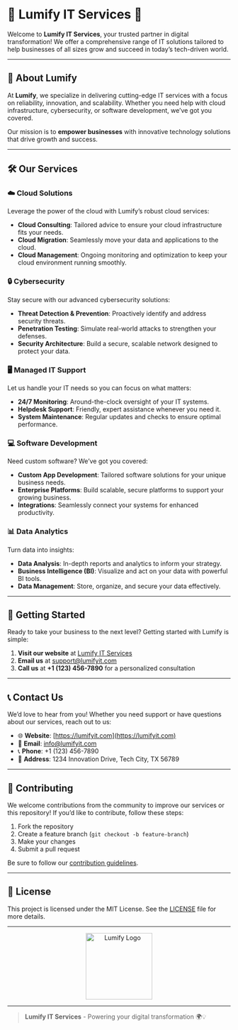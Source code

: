# 🌟 Lumify IT Services 🌟

Welcome to **Lumify IT Services**, your trusted partner in digital transformation! We offer a comprehensive range of IT solutions tailored to help businesses of all sizes grow and succeed in today’s tech-driven world.

---

## 🚀 About Lumify

At **Lumify**, we specialize in delivering cutting-edge IT services with a focus on reliability, innovation, and scalability. Whether you need help with cloud infrastructure, cybersecurity, or software development, we’ve got you covered.

Our mission is to **empower businesses** with innovative technology solutions that drive growth and success.

---

## 🛠️ Our Services

### ☁️ Cloud Solutions
Leverage the power of the cloud with Lumify’s robust cloud services:
- **Cloud Consulting**: Tailored advice to ensure your cloud infrastructure fits your needs.
- **Cloud Migration**: Seamlessly move your data and applications to the cloud.
- **Cloud Management**: Ongoing monitoring and optimization to keep your cloud environment running smoothly.

### 🔒 Cybersecurity
Stay secure with our advanced cybersecurity solutions:
- **Threat Detection & Prevention**: Proactively identify and address security threats.
- **Penetration Testing**: Simulate real-world attacks to strengthen your defenses.
- **Security Architecture**: Build a secure, scalable network designed to protect your data.

### 🖥️ Managed IT Support
Let us handle your IT needs so you can focus on what matters:
- **24/7 Monitoring**: Around-the-clock oversight of your IT systems.
- **Helpdesk Support**: Friendly, expert assistance whenever you need it.
- **System Maintenance**: Regular updates and checks to ensure optimal performance.

### 💻 Software Development
Need custom software? We’ve got you covered:
- **Custom App Development**: Tailored software solutions for your unique business needs.
- **Enterprise Platforms**: Build scalable, secure platforms to support your growing business.
- **Integrations**: Seamlessly connect your systems for enhanced productivity.

### 📊 Data Analytics
Turn data into insights:
- **Data Analysis**: In-depth reports and analytics to inform your strategy.
- **Business Intelligence (BI)**: Visualize and act on your data with powerful BI tools.
- **Data Management**: Store, organize, and secure your data effectively.

---

## 🏁 Getting Started

Ready to take your business to the next level? Getting started with Lumify is simple:

1. **Visit our website** at [Lumify IT Services](https://lumifyit.com)
2. **Email us** at [support@lumifyit.com](mailto:support@lumifyit.com)
3. **Call us** at **+1 (123) 456-7890** for a personalized consultation

---

## 📞 Contact Us

We’d love to hear from you! Whether you need support or have questions about our services, reach out to us:

- 🌐 **Website**: [https://lumifyit.com](https://lumifyit.com)
- 📧 **Email**: [info@lumifyit.com](mailto:info@lumifyit.com)
- 📞 **Phone**: +1 (123) 456-7890
- 🏢 **Address**: 1234 Innovation Drive, Tech City, TX 56789

---

## 🤝 Contributing

We welcome contributions from the community to improve our services or this repository! If you’d like to contribute, follow these steps:

1. Fork the repository
2. Create a feature branch (`git checkout -b feature-branch`)
3. Make your changes
4. Submit a pull request

Be sure to follow our [contribution guidelines](CONTRIBUTING.md).

---

## 📜 License

This project is licensed under the MIT License. See the [LICENSE](LICENSE) file for more details.

---

<p align="center">
  <img src="https://your-image-url.com/logo.png" alt="Lumify Logo" width="150">
</p>

---

> **Lumify IT Services** - Powering your digital transformation 🌍💡
